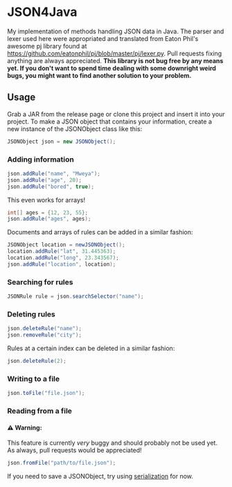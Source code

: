 # JSON4Java
My implementation of methods handling JSON data in Java. The parser and lexer used here were appropriated and translated from Eaton Phil's awesome pj library found at https://github.com/eatonphil/pj/blob/master/pj/lexer.py. Pull requests fixing anything are always appreciated. __This library is not bug free by any means yet. If you don't want to spend time dealing with some downright weird bugs, you might want to find another solution to your problem.__

## Usage
Grab a JAR from the release page or clone this project and insert it into
your project. To make a JSON object that contains your information, 
create a new instance of the JSONObject class like this:

```java
JSONObject json = new JSONObject();
```
### Adding information
```java
json.addRule("name", "Mweya");
json.addRule("age", 20);
json.addRule("bored", true);
```
This even works for arrays!
```java
int[] ages = {12, 23, 55};
json.addRule("ages", ages);
```
Documents and arrays of rules can be added in a similar fashion:
```java
JSONObject location = newJSONObject();
location.addRule("lat", 31.445363);
location.addRule("long", 23.343567);
json.addRule("location", location);
```
### Searching for rules
```java
JSONRule rule = json.searchSelector("name");
```
### Deleting rules
```java
json.deleteRule("name");
json.removeRule("city");
```
Rules at a certain index can be deleted in a similar fashion:
```java
json.deleteRule(2);
```
### Writing to a file
```java
json.toFile("file.json");
```
### Reading from a file
#### ⚠ Warning:
This feature is currently _very_ buggy and should probably not be used yet. As always, pull requests would be appreciated!
```java
json.fromFile("path/to/file.json");
```
If you need to save a JSONObject, try using [serialization](https://www.tutorialspoint.com/java/java_serialization.htm) for now. 
